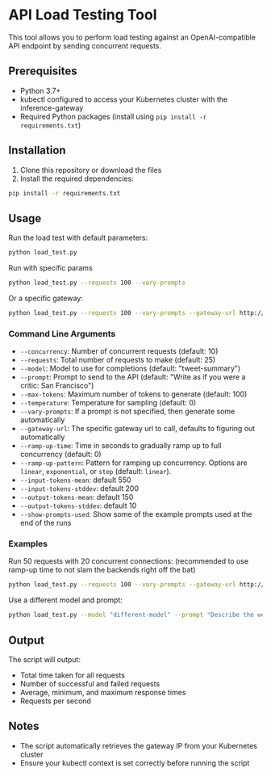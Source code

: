 # API Load Testing Tool

This tool allows you to perform load testing against an OpenAI-compatible API endpoint by sending concurrent requests.

## Prerequisites

- Python 3.7+
- kubectl configured to access your Kubernetes cluster with the inference-gateway
- Required Python packages (install using `pip install -r requirements.txt`)

## Installation

1. Clone this repository or download the files
2. Install the required dependencies:

```bash
pip install -r requirements.txt
```

## Usage

Run the load test with default parameters:

```bash
python load_test.py
```

Run with specific params

```bash
python load_test.py --requests 100 --vary-prompts
```

Or a specific gateway:

```bash
python load_test.py --requests 100 --vary-prompts --gateway-url http://IPHERE:8000 
```

### Command Line Arguments

- `--concurrency`: Number of concurrent requests (default: 10)
- `--requests`: Total number of requests to make (default: 25)
- `--model`: Model to use for completions (default: "tweet-summary")
- `--prompt`: Prompt to send to the API (default: "Write as if you were a critic: San Francisco")
- `--max-tokens`: Maximum number of tokens to generate (default: 100)
- `--temperature`: Temperature for sampling (default: 0)
- `--vary-prompts`: If a prompt is not specified, then generate some automatically
- `--gateway-url`: The specific gateway url to call, defaults to figuring out automatically
- `--ramp-up-time`: Time in seconds to gradually ramp up to full concurrency (default: 0)
- `--ramp-up-pattern`: Pattern for ramping up concurrency. Options are `linear`, `exponential`, or `step` (default: `linear`).
- `--input-tokens-mean`: default 550
- `--input-tokens-stddev`: default 200
- `--output-tokens-mean`: default 150
- `--output-tokens-stddev`: default 10
- `--show-prompts-used`: Show some of the example prompts used at the end of the runs



### Examples

Run 50 requests with 20 concurrent connections:
(recommended to use ramp-up time to not slam the backends right off the bat)


```bash
python load_test.py --requests 100 --vary-prompts --gateway-url http://$IP:$PORT --concurrency 50 --ramp-up-time 30

```

Use a different model and prompt:

```bash
python load_test.py --model "different-model" --prompt "Describe the weather in New York"
```

## Output

The script will output:
- Total time taken for all requests
- Number of successful and failed requests
- Average, minimum, and maximum response times
- Requests per second

## Notes

- The script automatically retrieves the gateway IP from your Kubernetes cluster
- Ensure your kubectl context is set correctly before running the script